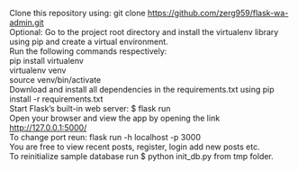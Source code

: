 Clone this repository using: git clone https://github.com/zerg959/flask-wa-admin.git<br>
Optional: Go to the project root directory and install the virtualenv library using pip and create a virtual environment.<br>
Run the following commands respectively:<br>
pip install virtualenv<br>
virtualenv venv<br>
source venv/bin/activate<br>
Download and install all dependencies in the requirements.txt using pip install -r requirements.txt<br>
Start Flask’s built-in web server: $ flask run<br>
Open your browser and view the app by opening the link http://127.0.0.1:5000/<br>
To change port reun: flask run -h localhost -p 3000<br>
You are free to view recent posts, register, login add new posts etc.<br>
To reinitialize sample database run $ python init_db.py from tmp folder.<br>